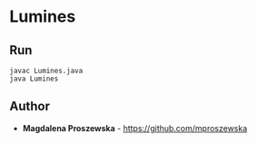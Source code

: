 # Lumines
## Run
```
javac Lumines.java
java Lumines
```

## Author
* **Magdalena Proszewska** - https://github.com/mproszewska